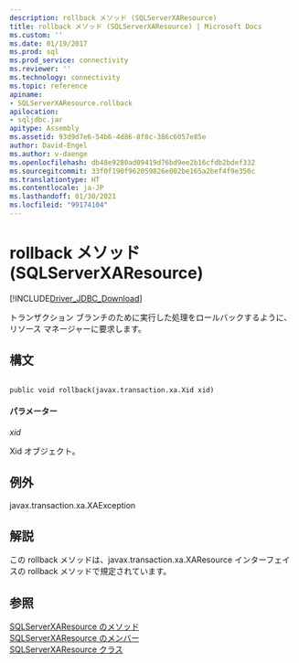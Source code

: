 ```yaml
---
description: rollback メソッド (SQLServerXAResource)
title: rollback メソッド (SQLServerXAResource) | Microsoft Docs
ms.custom: ''
ms.date: 01/19/2017
ms.prod: sql
ms.prod_service: connectivity
ms.reviewer: ''
ms.technology: connectivity
ms.topic: reference
apiname:
- SQLServerXAResource.rollback
apilocation:
- sqljdbc.jar
apitype: Assembly
ms.assetid: 93d9d7e6-54b6-4d86-8f8c-386c6057e85e
author: David-Engel
ms.author: v-daenge
ms.openlocfilehash: db48e9280ad09419d76bd9ee2b16cfdb2bdef332
ms.sourcegitcommit: 33f0f190f962059826e002be165a2bef4f9e350c
ms.translationtype: HT
ms.contentlocale: ja-JP
ms.lasthandoff: 01/30/2021
ms.locfileid: "99174104"
---
```

# <a name="rollback-method-sqlserverxaresource"></a>rollback メソッド (SQLServerXAResource)
[!INCLUDE[Driver_JDBC_Download](../../../includes/driver_jdbc_download.md)]

  トランザクション ブランチのために実行した処理をロールバックするように、リソース マネージャーに要求します。  
  
## <a name="syntax"></a>構文  
  
```  
  
public void rollback(javax.transaction.xa.Xid xid)  
```  
  
#### <a name="parameters"></a>パラメーター  
 *xid*  
  
 Xid オブジェクト。  
  
## <a name="exceptions"></a>例外  
 javax.transaction.xa.XAException  
  
## <a name="remarks"></a>解説  
 この rollback メソッドは、javax.transaction.xa.XAResource インターフェイスの rollback メソッドで規定されています。  
  
## <a name="see-also"></a>参照  
 [SQLServerXAResource のメソッド](../../../connect/jdbc/reference/sqlserverxaresource-methods.md)   
 [SQLServerXAResource のメンバー](../../../connect/jdbc/reference/sqlserverxaresource-members.md)   
 [SQLServerXAResource クラス](../../../connect/jdbc/reference/sqlserverxaresource-class.md)  
  
  
